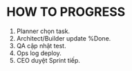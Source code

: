 # HOW TO PROGRESS
1) Planner chọn task.
2) Architect/Builder update %Done.
3) QA cập nhật test.
4) Ops log deploy.
5) CEO duyệt Sprint tiếp.
